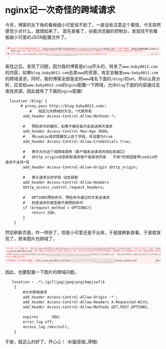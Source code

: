 # nginx记一次奇怪的跨域请求

今天，博客的左下角的看板娘小可爱找不到了，一直没有注意这个事情，今天突然感觉少点什么，就想起来了。
首先查看了，谷歌浏览器的控制台，发现找不到看板娘小可爱的JSON配置文件了。

![看板娘小可爱的JSON配置文件][1]

查找之后，发现了问题，因为我的博客是`blog`开头的，转发了`www.baby8013.com`的内容，如果`blog.baby8013.com`去拿`www`的资源，肯定会触发`www.baby8013.com`的跨域请求，同时，我的博客全部是走的`www`域名下面的`/blog/`的url，所以认真分析，应该给`www.baby8013.com`的`nginx`配置一下跨域，允许`blog`下面的内容通过去查找资源，因此就有了下面的`nginx`配置!

```nginx
  location /blog/ {
       # proxy_pass http://blog.baby8013.com/;
           #   指定允许跨域的方法，*代表所有
        add_header Access-Control-Allow-Methods *;

        #   预检命令的缓存，如果不缓存每次会发送两次请求
        add_header Access-Control-Max-Age 3600;
        #   带cookie请求需要加上这个字段，并设置为true
        add_header Access-Control-Allow-Credentials true;

        #   表示允许这个域跨域调用（客户端发送请求的域名和端口） 
        #   $http_origin动态获取请求客户端请求的域   不用*的原因是带cookie的请求不支持*号
        add_header Access-Control-Allow-Origin $http_origin;

        #   表示请求头的字段 动态获取
        add_header Access-Control-Allow-Headers 
        $http_access_control_request_headers;

        #   OPTIONS预检命令，预检命令通过时才发送请求
        #   检查请求的类型是不是预检命令
        if ($request_method = OPTIONS){
            return 200;
        }
    }
```

然后刷新页面，咋一样好了，但是小可爱还是不出来，于是就刷新查看，于是就发现了，原来图片也跨域了。

![看板娘小可爱图片跨域][2]

因此，也要配置一下图片的跨域问题。

```nginx
   location ~ .*\.(gif|jpg|jpeg|png|bmp|swf)$
    {
        #允许跨域请求
        add_header Access-Control-Allow-Origin '*';
        add_header Access-Control-Allow-Headers X-Requested-With;
        add_header Access-Control-Allow-Methods GET,POST,OPTIONS;

        expires      30d;
        error_log off;
        access_log /dev/null;
    }
```
 于是，就这么的好了，开心心！ :&(蛆音娘_滑稽) 
 
[1]: /images/normal/kanbanjson.png

[2]: /images/normal/kanbancors.jpg
